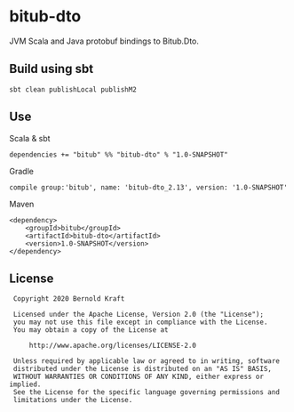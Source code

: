 # bitub-dto

JVM Scala and Java protobuf bindings to Bitub.Dto.

## Build using sbt 

`sbt clean publishLocal publishM2`

## Use

Scala & sbt
```
dependencies += "bitub" %% "bitub-dto" % "1.0-SNAPSHOT"
```
Gradle
```
compile group:'bitub', name: 'bitub-dto_2.13', version: '1.0-SNAPSHOT'
```

Maven
```
<dependency>
    <groupId>bitub</groupId>
    <artifactId>bitub-dto</artifactId>
    <version>1.0-SNAPSHOT</version>
</dependency>
```

## License

     Copyright 2020 Bernold Kraft

     Licensed under the Apache License, Version 2.0 (the "License");
     you may not use this file except in compliance with the License.
     You may obtain a copy of the License at

         http://www.apache.org/licenses/LICENSE-2.0

     Unless required by applicable law or agreed to in writing, software
     distributed under the License is distributed on an "AS IS" BASIS,
     WITHOUT WARRANTIES OR CONDITIONS OF ANY KIND, either express or implied.
     See the License for the specific language governing permissions and
     limitations under the License.
